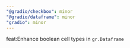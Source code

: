 ```yaml
---
"@gradio/checkbox": minor
"@gradio/dataframe": minor
"gradio": minor
---
```


feat:Enhance boolean cell types in `gr.Dataframe`
